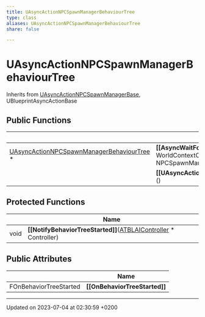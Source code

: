```yaml
---
title: UAsyncActionNPCSpawnManagerBehaviourTree
type: class
aliases: UAsyncActionNPCSpawnManagerBehaviourTree
share: false

---
```


# UAsyncActionNPCSpawnManagerBehaviourTree





Inherits from [UAsyncActionNPCSpawnManagerBase](/docs/SDK/Source/Classes/classUAsyncActionNPCSpawnManagerBase.md), UBlueprintAsyncActionBase

## Public Functions

|                | Name           |
| -------------- | -------------- |
| [UAsyncActionNPCSpawnManagerBehaviourTree](/docs/SDK/Source/Classes/classUAsyncActionNPCSpawnManagerBehaviourTree.md) * | **[[AsyncWaitForBehaviourTree]]**(UObject * WorldContextObject, [ANPCSpawnManagerBase](/docs/SDK/Source/Classes/classANPCSpawnManagerBase.md) * NPCSpawnManager) |
| | **[[UAsyncActionNPCSpawnManagerBehaviourTree]]**() |

## Protected Functions

|                | Name           |
| -------------- | -------------- |
| void | **[[NotifyBehaviorTreeStarted]]**([ATBLAIController](/docs/SDK/Source/Classes/classATBLAIController.md) * Controller) |

## Public Attributes

|                | Name           |
| -------------- | -------------- |
| FOnBehaviorTreeStarted | **[[OnBehaviorTreeStarted]]**  |

-------------------------------

Updated on 2023-07-04 at 02:30:59 +0200